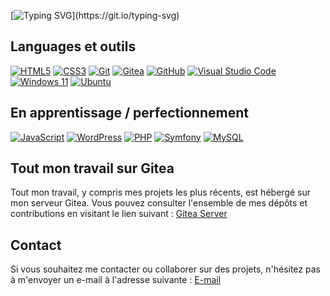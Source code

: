 [![Typing SVG](https://readme-typing-svg.herokuapp.com?color=0000FF&lines=Bienvenue++sur+mon+profil+GitHub!👋;)](https://git.io/typing-svg)

## Languages et outils


[![HTML5](https://img.shields.io/badge/-HTML5-E34F26?&logo=HTML5&logoColor=white)](https://www.w3.org/html/)
[![CSS3](https://img.shields.io/badge/-CSS3-1572B6?&logo=CSS3&logoColor=white)](https://developer.mozilla.org/fr/docs/Web/CSS)
[![Git](https://img.shields.io/badge/-Git-F05032?&logo=Git&logoColor=white)](https://git-scm.com/)
[![Gitea](https://img.shields.io/badge/-Gitea-609926?&logo=Gitea&logoColor=white)](https://gitea.io/)
[![GitHub](https://img.shields.io/badge/-GitHub-000?&logo=GitHub&logoColor=FFF)](https://www.github.com/)
[![Visual Studio Code](https://img.shields.io/badge/-VS%20Code-007ACC?&logo=Visual%20Studio%20Code&logoColor=white)](https://code.visualstudio.com/)
[![Windows 11](https://img.shields.io/badge/-Windows%2011-0078D6?&logo=Windows&logoColor=white)](https://www.microsoft.com/windows/windows-11)
[![Ubuntu](https://img.shields.io/badge/-Ubuntu-E95420?&logo=Ubuntu&logoColor=white)](https://ubuntu.com/)



## En apprentissage / perfectionnement
[![JavaScript](https://img.shields.io/badge/-JavaScript-F7DF1E?&logo=JavaScript&logoColor=black)](https://developer.mozilla.org/fr/docs/Web/JavaScript)
[![WordPress](https://img.shields.io/badge/-WordPress-21759B?&logo=WordPress&logoColor=white)](https://wordpress.org/)
[![PHP](https://img.shields.io/badge/-PHP-777BB4?&logo=PHP&logoColor=white)](https://www.php.net/)
[![Symfony](https://img.shields.io/badge/-Symfony-000?&logo=Symfony&logoColor=white)](https://symfony.com/)
[![MySQL](https://img.shields.io/badge/-MySQL-4479A1?&logo=MySQL&logoColor=white)](https://www.mysql.com/)

## Tout mon travail sur Gitea
Tout mon travail, y compris mes projets les plus récents, est hébergé sur mon serveur Gitea. Vous pouvez consulter l'ensemble de mes dépôts et contributions en visitant le lien suivant :
[Gitea Server](https://gitea.fabienmcl.fr)


## Contact
Si vous souhaitez me contacter ou collaborer sur des projets, n'hésitez pas à m'envoyer un e-mail à l'adresse suivante : 
[E-mail](mailto:fabienmclll@gmail.com)

